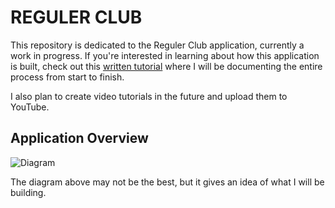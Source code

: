 # REGULER CLUB

This repository is dedicated to the Reguler Club application, currently a work in progress. If you're interested in learning about how this application is built, check out this [written tutorial](https://www.charlesdpj.com/categories/reguler-club/) where I will be documenting the entire process from start to finish.

I also plan to create video tutorials in the future and upload them to YouTube.

## Application Overview

![Diagram](https://www.charlesdpj.com/categories/reguler-club/daigram0.jpg)

The diagram above may not be the best, but it gives an idea of what I will be building.





